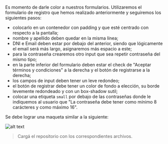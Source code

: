 Es momento de darle color a nuestros formularios. Utilizaremos el formulario de registro que hemos realizado anteriormente y seguiremos los siguientes pasos:

- colocarlo en un contenedor con padding y que esté centrado con respecto a la pantalla;
- nombre y apellido deben quedar en la misma línea;
- DNI e Email deben estar por debajo del anterior, siendo que lógicamente el email será más largo, asignaremos más espacio a este;
- para la contraseña crearemos otro input que sea repetir contraseña del mismo tipo;
- en la parte inferior del formulario deben estar el check de "Aceptar términos y condiciones" a la derecha y el botón de registrarse a la derecha;
- los campos de input deben tener un leve redondeo;
- el botón de registrar debe tener un color de fondo a elección, su borde levemente redondeado y con un box-shadow sutil;
- colocar una etiqueta `small` por debajo de las contraseñas donde le indiquemos al usuario que "La contraseña debe tener como mínimo 8 carácteres y como máximo 16".

Se debe lograr una maqueta similar a la siguiente:

![alt text](https://i.ibb.co/9rPNFRV/formulario-fw.png)

> Cargá el repositorio con los correspondientes archivos.